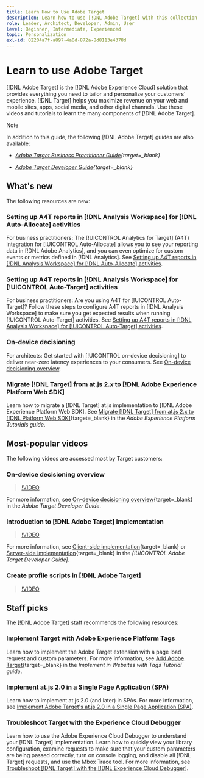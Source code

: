 ```yaml
---
title: Learn How to Use Adobe Target
description: Learn how to use [!DNL Adobe Target] with this collection of tutorials and videos covering all its components.
role: Leader, Architect, Developer, Admin, User
level: Beginner, Intermediate, Experienced
topic: Personalization
exl-id: 02204a7f-a897-4a0d-872a-8d8113e4378d
---
```

# Learn to use Adobe Target

[!DNL Adobe Target] is the [!DNL Adobe Experience Cloud] solution that provides everything you need to tailor and personalize your customers' experience. [!DNL Target] helps you maximize revenue on your web and mobile sites, apps, social media, and other digital channels. Use these videos and tutorials to learn the many components of [!DNL Adobe Target].

>[!NOTE]
>
>In addition to this guide, the following [!DNL Adobe Target] guides are also available:
>
>* *[Adobe Target Business Practitioner Guide](https://experienceleague.adobe.com/docs/target/using/target-home.html){target=_blank}*
>
>* *[Adobe Target Developer Guide](https://experienceleague.adobe.com/docs/target-dev/developer/overview.html){target=_blank}*

## What's new

The following resources are new:

### Setting up A4T reports in [!DNL Analysis Workspace] for [!DNL Auto-Allocate] activities
   
For business practitioners: The [!UICONTROL Analytics for Target] (A4T) integration for [!UICONTROL Auto-Allocate] allows you to see your reporting data in [!DNL Adobe Analytics], and you can even optimize for custom events or metrics defined in [!DNL Analytics]. See [Setting up A4T reports in [!DNL Analysis Workspace] for [!DNL Auto-Allocate] activities](integrations/set-up-a4t-reports-in-analysis-workspace-for-auto-allocate-activities.md).

### Setting up A4T reports in [!DNL Analysis Workspace] for [!UICONTROL Auto-Target] activities

For business practitioners: Are you using A4T for [!UICONTROL Auto-Target]? Follow these steps to configure A4T reports in [!DNL Analysis Workspace] to make sure you get expected results when running [!UICONTROL Auto-Target] activities. See [Setting up A4T reports in [!DNL Analysis Workspace] for [!UICONTROL Auto-Target] activities](integrations/set-up-a4t-reports-in-analysis-workspace-for-auto-target-activities.md).

### On-device decisioning

For architects: Get started with [!UICONTROL on-device decisioning] to deliver near-zero latency experiences to your consumers. See [On-device decisioning overview](implementation/on-device-decisioning-overview.md).

### Migrate [!DNL Target] from at.js 2.*x* to [!DNL Adobe Experience Platform Web SDK]

Learn how to migrate a [!DNL Target] at.js implementation to [!DNL Adobe Experience Platform Web SDK]. See [Migrate [!DNL Target] from at.js 2.x to [!DNL Platform Web SDK]](https://experienceleague.adobe.com/docs/platform-learn/migrate-target-to-websdk/introduction.html){target=_blank} in the *Adobe Experience Platform Tutorials guide*.

## Most-popular videos

The following videos are accessed most by Target customers:

### On-device decisioning overview

>[!VIDEO](https://video.tv.adobe.com/v/329032/?quality=12)

For more information, see [On-device decisioning overview](https://experienceleague.adobe.com/docs/target-dev/developer/server-side/on-device-decisioning/overview.html){target=_blank} in the *Adobe Target Developer Guide*.

### Introduction to [!DNL Adobe Target] implementation

>[!VIDEO](https://video.tv.adobe.com/v/35139/?quality=12)

For more information, see [Client-side implementation](https://experienceleague.adobe.com/docs/target-dev/developer/client-side/overview.html){target=_blank} or [Server-side implementation](https://experienceleague.adobe.com/docs/target-dev/developer/server-side/server-side-overview.html){target=_blank} in the *[!UICONTROL Adobe Target Developer Guide]*.

### Create profile scripts in [!DNL Adobe Target]

>[!VIDEO](https://video.tv.adobe.com/v/17394/?quality=12)
   
## Staff picks

The [!DNL Adobe Target] staff recommends the following resources:

### Implement Target with Adobe Experience Platform Tags

Learn how to implement the Adobe Target extension with a page load request and custom parameters. For more information, see [Add Adobe Target](https://experienceleague.adobe.com/docs/platform-learn/implement-in-websites/implement-solutions/target.html){target=_blank} in the *Implement in Websites with Tags Tutorial guide*.

### Implement at.js 2.0 in a Single Page Application (SPA)

Learn how to implement at.js 2.0 (and later) in SPAs. For more information, see [Implement Adobe Target's at.js 2.0 in a Single Page Application (SPA)](implementation/implement-atjs-20-in-a-single-page-application.md).

### Troubleshoot Target with the Experience Cloud Debugger

Learn how to use the Adobe Experience Cloud Debugger to understand your [!DNL Target] implementation. Learn how to quickly view your library configuration, examine requests to make sure that your custom parameters are being passed correctly, turn on console logging, and disable all [!DNL Target] requests, and use the Mbox Trace tool. For more information, see [Troubleshoot [!DNL Target] with the [!DNL Experience Cloud Debugger]](troubleshooting/troubleshoot-with-the-experience-cloud-debugger.md).


